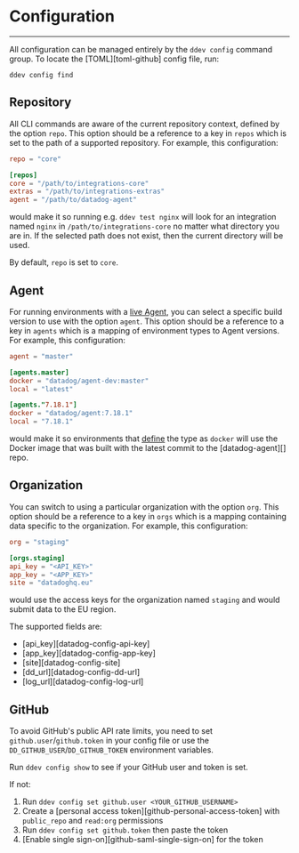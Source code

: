 # Configuration

-----

All configuration can be managed entirely by the `ddev config` command group. To locate the
[TOML][toml-github] config file, run:

```
ddev config find
```

## Repository

All CLI commands are aware of the current repository context, defined by the option `repo`. This option should be a
reference to a key in `repos` which is set to the path of a supported repository. For example, this configuration:

```toml
repo = "core"

[repos]
core = "/path/to/integrations-core"
extras = "/path/to/integrations-extras"
agent = "/path/to/datadog-agent"
```

would make it so running e.g. `ddev test nginx` will look for an integration named `nginx` in `/path/to/integrations-core`
no matter what directory you are in. If the selected path does not exist, then the current directory will be used.

By default, `repo` is set to `core`.

## Agent

For running environments with a [live Agent](../e2e.md), you can select a specific build version to use with the
option `agent`. This option should be a reference to a key in `agents` which is a mapping of environment types to
Agent versions. For example, this configuration:

```toml
agent = "master"

[agents.master]
docker = "datadog/agent-dev:master"
local = "latest"

[agents."7.18.1"]
docker = "datadog/agent:7.18.1"
local = "7.18.1"
```

would make it so environments that [define](plugins.md#metadata) the type as `docker` will use the Docker image
that was built with the latest commit to the [datadog-agent][] repo.

## Organization

You can switch to using a particular organization with the option `org`. This option should be a reference to a
key in `orgs` which is a mapping containing data specific to the organization. For example, this configuration:

```toml
org = "staging"

[orgs.staging]
api_key = "<API_KEY>"
app_key = "<APP_KEY>"
site = "datadoghq.eu"
```

would use the access keys for the organization named `staging` and would submit data to the EU region.

The supported fields are:

- [api_key][datadog-config-api-key]
- [app_key][datadog-config-app-key]
- [site][datadog-config-site]
- [dd_url][datadog-config-dd-url]
- [log_url][datadog-config-log-url]

## GitHub

To avoid GitHub's public API rate limits, you need to set `github.user`/`github.token` in your config file or
use the `DD_GITHUB_USER`/`DD_GITHUB_TOKEN` environment variables.

Run `ddev config show` to see if your GitHub user and token is set.

If not:

1. Run `ddev config set github.user <YOUR_GITHUB_USERNAME>`
1. Create a [personal access token][github-personal-access-token] with `public_repo` and `read:org` permissions
1. Run `ddev config set github.token` then paste the token
1. [Enable single sign-on][github-saml-single-sign-on] for the token
